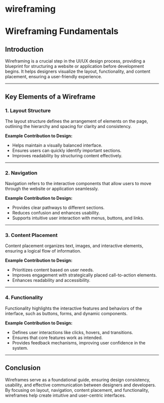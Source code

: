 # wireframing
# Wireframing Fundamentals

## Introduction
Wireframing is a crucial step in the UI/UX design process, providing a blueprint for structuring a website or application before development begins. It helps designers visualize the layout, functionality, and content placement, ensuring a user-friendly experience. 

---

## Key Elements of a Wireframe

### 1. Layout Structure
The layout structure defines the arrangement of elements on the page, outlining the hierarchy and spacing for clarity and consistency.

**Example Contribution to Design:**
- Helps maintain a visually balanced interface.
- Ensures users can quickly identify important sections.
- Improves readability by structuring content effectively.

---

### 2. Navigation
Navigation refers to the interactive components that allow users to move through the website or application seamlessly.

**Example Contribution to Design:**
- Provides clear pathways to different sections.
- Reduces confusion and enhances usability.
- Supports intuitive user interaction with menus, buttons, and links.

---

### 3. Content Placement
Content placement organizes text, images, and interactive elements, ensuring a logical flow of information.

**Example Contribution to Design:**
- Prioritizes content based on user needs.
- Improves engagement with strategically placed call-to-action elements.
- Enhances readability and accessibility.

---

### 4. Functionality
Functionality highlights the interactive features and behaviors of the interface, such as buttons, forms, and dynamic components.

**Example Contribution to Design:**
- Defines user interactions like clicks, hovers, and transitions.
- Ensures that core features work as intended.
- Provides feedback mechanisms, improving user confidence in the system.

---

## Conclusion
Wireframes serve as a foundational guide, ensuring design consistency, usability, and effective communication between designers and developers. By focusing on layout, navigation, content placement, and functionality, wireframes help create intuitive and user-centric interfaces.

